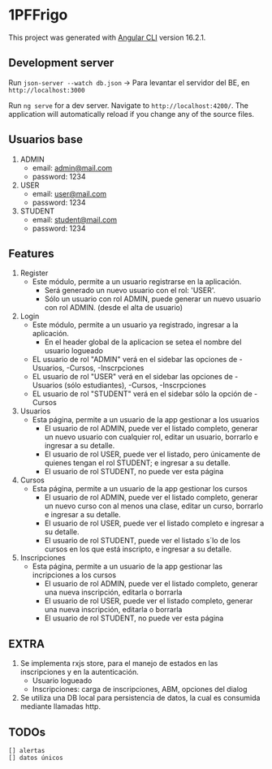 # 1PFFrigo

This project was generated with [Angular CLI](https://github.com/angular/angular-cli) version 16.2.1.

## Development server

Run `json-server --watch db.json` -> Para levantar el servidor del BE, en `http://localhost:3000`

Run `ng serve` for a dev server. Navigate to `http://localhost:4200/`. The application will automatically reload if you change any of the source files.

## Usuarios base

1. ADMIN
    * email: admin@mail.com
    * password: 1234
2. USER
    * email: user@mail.com
    * password: 1234
3. STUDENT
    * email: student@mail.com
    * password: 1234

## Features

1. Register
    * Este módulo, permite a un usuario registrarse en la aplicación.
        * Será generado un nuevo usuario con el rol: 'USER'.
        * Sólo un usuario con rol ADMIN, puede generar un nuevo usuario con rol ADMIN. (desde el alta de usuario)
2. Login
    * Este módulo, permite a un usuario ya registrado, ingresar a la aplicación.
        * En el header global de la aplicacion se setea el nombre del usuario logueado
    * EL usuario de rol "ADMIN" verá en el sidebar las opciones de -Usuarios, -Cursos, -Inscrpciones
    * EL usuario de rol "USER" verá en el sidebar las opciones de -Usuarios (sólo estudiantes), -Cursos, -Inscrpciones
    * EL usuario de rol "STUDENT" verá en el sidebar sólo la opción de -Cursos
3. Usuarios
    * Esta página, permite a un usuario de la app gestionar a los usuarios
        * El usuario de rol ADMIN, puede ver el listado completo, generar un nuevo usuario con cualquier rol, editar un usuario, borrarlo e ingresar a su detalle.
        * El usuario de rol USER, puede ver el listado, pero únicamente de quienes tengan el rol STUDENT; e ingresar a su detalle.
        * El usuario de rol STUDENT, no puede ver esta página
4. Cursos
    * Esta página, permite a un usuario de la app gestionar los cursos
        * El usuario de rol ADMIN, puede ver el listado completo, generar un nuevo curso con al menos una clase, editar un curso, borrarlo e ingresar a su detalle.
        * El usuario de rol USER, puede ver el listado completo e ingresar a su detalle.
        * El usuario de rol STUDENT, puede ver el listado s´lo de los cursos en los que está inscripto, e ingresar a su detalle.
5. Inscripciones
    * Esta página, permite a un usuario de la app gestionar las incripciones a los cursos
        * El usuario de rol ADMIN, puede ver el listado completo, generar una nueva inscripción, editarla o borrarla
        * El usuario de rol USER, puede ver el listado completo, generar una nueva inscripción, editarla o borrarla
        * El usuario de rol STUDENT, no puede ver esta página

## EXTRA

1. Se implementa rxjs store, para el manejo de estados en las inscripciones y en la autenticación.
    * Usuario logueado
    * Inscripciones: carga de inscripciones, ABM, opciones del dialog
2. Se utiliza una DB local para persistencia de datos, la cual es consumida mediante llamadas http.

## TODOs

    [] alertas
    [] datos únicos
